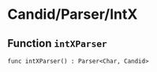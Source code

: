 # Candid/Parser/IntX

## Function `intXParser`
``` motoko no-repl
func intXParser() : Parser<Char, Candid>
```

